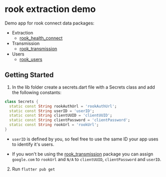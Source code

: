 # rook extraction demo

Demo app for rook connect data packages:

* Extraction
    * [rook_health_connect](https://pub.dev/packages/rook_health_connect)
* Transmission
    * [rook_transmission](https://pub.dev/packages/rook_transmission)
* Users
    * [rook_users](https://pub.dev/packages/rook_users)

## Getting Started

1. In the lib folder create a secrets.dart file with a Secrets class and add the following
   constants:

```dart
class Secrets {
  static const String rookAuthUrl = 'rookAuthUrl';
  static const String userID = 'userID';
  static const String clientUUID = 'clientUUID';
  static const String clientPassword = 'clientPassword';
  static const String rookUrl = 'rookUrl';
}
```

* `userID` is defined by you, so feel free to use the same ID your app uses to identify it's users.

* If you won't be using the [rook_transmission](https://pub.dev/packages/rook_transmission) package
  you can assign `google.com` to `rookUrl` and `N/A` to `clientUUID`, `clientPassword` and `userID`.

2. Run `flutter pub get`
